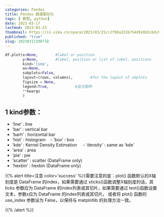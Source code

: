 ```yaml
---
categories: Pandas
title: Pandas 数据图形化
tags: [ 教程, python]
date: 2023-03-17
lastmod: 2023-03-23 
thumbnail: https://s1.vika.cn/space/2023/03/25/c2f98a321b754d918b3cbdcb48071711?attname=v2-3cfb6bc76bddb7ecb42045a48ab3be8f_1440w.jpg
published: "true"
slug: 20230317200718
---
```




```python
df.plot(x=None,        #label or position
        y=None,        #label, position or list of label, positions
        kind='line',
        ax=None,
        subplots=False,
        layout=(rows, columns),        #for the layout of ubplots
        figsize = None,
        legend=True,            #显示图例
        **kwargs
        )
```

  

## 1 kind参数：

- ‘line’ : line
- ‘bar’ : vertical bar
- ‘barh’ : horizontal bar
- ‘hist’ : histogram    - ‘box’ : box
- ‘kde’ : Kernel Density Estimation     - ‘density’ : same as ‘kde’
- ‘area’ : area
- ‘pie’ : pie
- ‘scatter’ : scatter (DataFrame only)
- ‘hexbin’ : hexbin (DataFrame only)      

{{% alert title=注意 color='success' %}}需要注意的是：plot() 函数默认的X轴刻度是 DataFrame 的index，如果需要通过 xticks()函数调整X轴刻度的话，其 ticks 参数应为 DataFrame 的index列表或其切片，如果需要通过 text()函数设置文本，参数x应为 DataFrame 的index列表或其切片。 或者将 plot() 函数的 use_index 参数设为 False，以保持与 matplotlib 的处理方法一致。

 {{% /alert %}}
